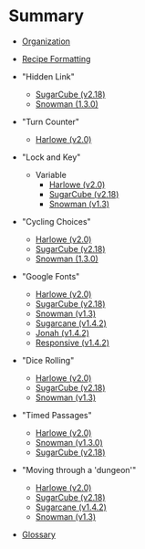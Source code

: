# Summary

* [Organization](organization.md)

* [Recipe Formatting](formatting.md)

* "Hidden Link"
	* [SugarCube (v2.18)](hiddenlink/sugarcube/sugarcube_hiddenlink.md)
	* [Snowman (1.3.0)](hiddenlink/snowman/snowman_hiddenlink.md)

* "Turn Counter"
	* [Harlowe (v2.0)](turncounter/harlowe/harlowe_turncounter.md)

* "Lock and Key"
	* Variable
		* [Harlowe (v2.0)](lockandkey_variable/harlowe/harlowe_lockandkey_variable.md)
		* [SugarCube (v2.18)](lockandkey_variable/sugarcube/sugarcube_lockandkey_variable.md)
		* [Snowman (v1.3)](lockandkey_variable/snowman/snowman_lockandkey_variable.md)

* "Cycling Choices"
	* [Harlowe (v2.0)](cycling/harlowe/harlowe_cycling.md)
	* [SugarCube (v2.18)](cycling/sugarcube/sugarcube_cycling.md)
	* [Snowman (1.3.0)](cycling/snowman/snowman_cycling.md)

* "Google Fonts"
	* [Harlowe (v2.0)](googlefonts/harlowe/harlowe_googlefonts.md)
	* [SugarCube (v2.18)](googlefonts/sugarcube/sugarcube_googlefonts.md)
	* [Snowman (v1.3)](googlefonts/snowman/snowman_googlefonts.md)
	* [Sugarcane (v1.4.2)](googlefonts/sugarcane/sugarcane_googlefonts.md)
	* [Jonah (v1.4.2)](googlefonts/jonah/jonah_googlefonts.md)
	* [Responsive (v1.4.2)](googlefonts/responsive/responsive_googlefonts.md)

* "Dice Rolling"
	* [Harlowe (v2.0)](dicerolling/harlowe/harlowe_dicerolling.md)
	* [SugarCube (v2.18)](dicerolling/sugarcube/sugarcube_dicerolling.md)
	* [Snowman (v1.3)](dicerolling/snowman/snowman_dicerolling.md)

* "Timed Passages"
	* [Harlowe (v2.0)](timedpassages/harlowe/harlowe_timedpassages.md)
	* [Snowman (v1.3.0)](timedpassages/snowman/snowman_timedpassages.md)
	* [SugarCube (v2.18)](timedpassages/sugarcube/sugarcube_timedpassages.md)

* "Moving through a 'dungeon'"
	* [Harlowe (v2.0)](dungeonmoving/harlowe/harlowe_dungeonmoving.md)
	* [SugarCube (v2.18)](dungeonmoving/sugarcube/sugarcube_dungeonmoving.md)
	* [Sugarcane (v1.4.2)](dungeonmoving/sugarcane/sugarcane_dungeonmoving.md)
	* [Snowman (v1.3)](dungeonmoving/snowman/snowman_dungeonmoving.md)

* [Glossary](glossary.md)